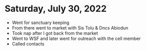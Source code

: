 # Saturday, July 30, 2022

- Went for sanctuary keeping 
- From there went to market with Sis Tolu & Dncs Abiodun
- Took nap after I got back from the market
- Went to WSF and later went for outreach with the cell member
- Called contacts

